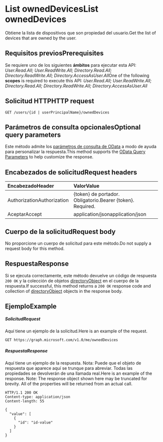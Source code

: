 # <a name="list-owneddevices"></a><span data-ttu-id="8c4ad-101">List ownedDevices</span><span class="sxs-lookup"><span data-stu-id="8c4ad-101">List ownedDevices</span></span>

<span data-ttu-id="8c4ad-102">Obtiene la lista de dispositivos que son propiedad del usuario.</span><span class="sxs-lookup"><span data-stu-id="8c4ad-102">Get the list of devices that are owned by the user.</span></span>
## <a name="prerequisites"></a><span data-ttu-id="8c4ad-103">Requisitos previos</span><span class="sxs-lookup"><span data-stu-id="8c4ad-103">Prerequisites</span></span>
<span data-ttu-id="8c4ad-104">Se requiere uno de los siguientes **ámbitos** para ejecutar esta API: *User.Read.All; User.ReadWrite.All; Directory.Read.All; Directory.ReadWrite.All; Directory.AccessAsUser.All*</span><span class="sxs-lookup"><span data-stu-id="8c4ad-104">One of the following **scopes** is required to execute this API: *User.Read.All; User.ReadWrite.All; Directory.Read.All; Directory.ReadWrite.All; Directory.AccessAsUser.All*</span></span>

## <a name="http-request"></a><span data-ttu-id="8c4ad-105">Solicitud HTTP</span><span class="sxs-lookup"><span data-stu-id="8c4ad-105">HTTP request</span></span>
<!-- { "blockType": "ignored" } -->
```http
GET /users/{id | userPrincipalName}/ownedDevices
```
## <a name="optional-query-parameters"></a><span data-ttu-id="8c4ad-106">Parámetros de consulta opcionales</span><span class="sxs-lookup"><span data-stu-id="8c4ad-106">Optional query parameters</span></span>
<span data-ttu-id="8c4ad-107">Este método admite los [parámetros de consulta de OData](http://developer.microsoft.com/en-us/graph/docs/overview/query_parameters) a modo de ayuda para personalizar la respuesta.</span><span class="sxs-lookup"><span data-stu-id="8c4ad-107">This method supports the [OData Query Parameters](http://developer.microsoft.com/en-us/graph/docs/overview/query_parameters) to help customize the response.</span></span>
## <a name="request-headers"></a><span data-ttu-id="8c4ad-108">Encabezados de solicitud</span><span class="sxs-lookup"><span data-stu-id="8c4ad-108">Request headers</span></span>
| <span data-ttu-id="8c4ad-109">Encabezado</span><span class="sxs-lookup"><span data-stu-id="8c4ad-109">Header</span></span>       | <span data-ttu-id="8c4ad-110">Valor</span><span class="sxs-lookup"><span data-stu-id="8c4ad-110">Value</span></span> |
|:---------------|:--------|
| <span data-ttu-id="8c4ad-111">Authorization</span><span class="sxs-lookup"><span data-stu-id="8c4ad-111">Authorization</span></span>  | <span data-ttu-id="8c4ad-p101">{token} de portador. Obligatorio.</span><span class="sxs-lookup"><span data-stu-id="8c4ad-p101">Bearer {token}. Required.</span></span>  |
| <span data-ttu-id="8c4ad-114">Aceptar</span><span class="sxs-lookup"><span data-stu-id="8c4ad-114">Accept</span></span>  | <span data-ttu-id="8c4ad-115">application/json</span><span class="sxs-lookup"><span data-stu-id="8c4ad-115">application/json</span></span>|

## <a name="request-body"></a><span data-ttu-id="8c4ad-116">Cuerpo de la solicitud</span><span class="sxs-lookup"><span data-stu-id="8c4ad-116">Request body</span></span>
<span data-ttu-id="8c4ad-117">No proporcione un cuerpo de solicitud para este método.</span><span class="sxs-lookup"><span data-stu-id="8c4ad-117">Do not supply a request body for this method.</span></span>

## <a name="response"></a><span data-ttu-id="8c4ad-118">Respuesta</span><span class="sxs-lookup"><span data-stu-id="8c4ad-118">Response</span></span>

<span data-ttu-id="8c4ad-119">Si se ejecuta correctamente, este método devuelve un código de respuesta `200 OK` y la colección de objetos [directoryObject](../resources/directoryobject.md) en el cuerpo de la respuesta.</span><span class="sxs-lookup"><span data-stu-id="8c4ad-119">If successful, this method returns a `200 OK` response code and collection of [directoryObject](../resources/directoryobject.md) objects in the response body.</span></span>
## <a name="example"></a><span data-ttu-id="8c4ad-120">Ejemplo</span><span class="sxs-lookup"><span data-stu-id="8c4ad-120">Example</span></span>
##### <a name="request"></a><span data-ttu-id="8c4ad-121">Solicitud</span><span class="sxs-lookup"><span data-stu-id="8c4ad-121">Request</span></span>
<span data-ttu-id="8c4ad-122">Aquí tiene un ejemplo de la solicitud.</span><span class="sxs-lookup"><span data-stu-id="8c4ad-122">Here is an example of the request.</span></span>
<!-- {
  "blockType": "request",
  "name": "get_owneddevices"
}-->
```http
GET https://graph.microsoft.com/v1.0/me/ownedDevices
```
##### <a name="response"></a><span data-ttu-id="8c4ad-123">Respuesta</span><span class="sxs-lookup"><span data-stu-id="8c4ad-123">Response</span></span>
<span data-ttu-id="8c4ad-p102">Aquí tiene un ejemplo de la respuesta. Nota: Puede que el objeto de respuesta que aparece aquí se trunque para abreviar. Todas las propiedades se devolverán de una llamada real.</span><span class="sxs-lookup"><span data-stu-id="8c4ad-p102">Here is an example of the response. Note: The response object shown here may be truncated for brevity. All of the properties will be returned from an actual call.</span></span>
<!-- {
  "blockType": "response",
  "truncated": true,
  "@odata.type": "microsoft.graph.directoryObject",
  "isCollection": true
} -->
```http
HTTP/1.1 200 OK
Content-type: application/json
Content-length: 55

{
  "value": [
    {
      "id": "id-value"
    }
  ]
}
```

<!-- uuid: 8fcb5dbc-d5aa-4681-8e31-b001d5168d79
2015-10-25 14:57:30 UTC -->
<!-- {
  "type": "#page.annotation",
  "description": "List ownedDevices",
  "keywords": "",
  "section": "documentation",
  "tocPath": ""
}-->